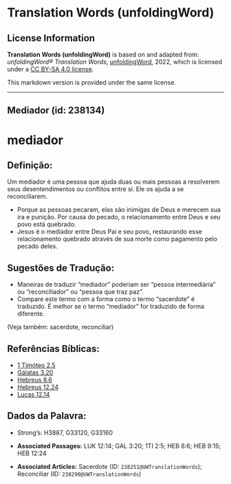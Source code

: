 # Translation Words (unfoldingWord)

## License Information

**Translation Words (unfoldingWord)** is based on and adapted from: _unfoldingWord® Translation Words_, [unfoldingWord](https://unfoldingword.org/utw), 2022, which is licensed under a [CC BY-SA 4.0 license](https://creativecommons.org/licenses/by-sa/4.0/legalcode.en).

This markdown version is provided under the same license.



--------------------------------

## Mediador (id: 238134)

mediador
========

Definição:
----------

Um mediador é uma pessoa que ajuda duas ou mais pessoas a resolverem seus desentendimentos ou conflitos entre si. Ele os ajuda a se reconciliarem.

* Porque as pessoas pecaram, elas são inimigas de Deus e merecem sua ira e punição. Por causa do pecado, o relacionamento entre Deus e seu povo está quebrado.
* Jesus é o mediador entre Deus Pai e seu povo, restaurando esse relacionamento quebrado através de sua morte como pagamento pelo pecado deles.

Sugestões de Tradução:
----------------------

* Maneiras de traduzir “mediador” poderiam ser “pessoa intermediária” ou “reconciliador” ou “pessoa que traz paz”.
* Compare este termo com a forma como o termo “sacerdote” é traduzido. É melhor se o termo “mediador” for traduzido de forma diferente.

(Veja também: sacerdote, reconciliar)

Referências Bíblicas:
---------------------

* [1 Timóteo 2\.5](https://ref.ly/1Tim2:5)
* [Gálatas 3\.20](https://ref.ly/Gal3:20)
* [Hebreus 8\.6](https://ref.ly/Heb8:6)
* [Hebreus 12\.24](https://ref.ly/Heb12:24)
* [Lucas 12\.14](https://ref.ly/Luke12:14)

Dados da Palavra:
-----------------

* Strong’s: H3887, G33120, G33160

* **Associated Passages:** LUK 12:14; GAL 3:20; 1TI 2:5; HEB 8:6; HEB 9:15; HEB 12:24
* **Associated Articles:** Sacerdote (ID: `238251@UWTranslationWords`); Reconciliar (ID: `238290@UWTranslationWords`)


